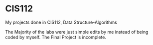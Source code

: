 # CIS112
My projects done in CIS112, Data Structure-Algorithms

The Majority of the labs were just simple edits by me instead of being coded by myself.
The Final Project is incomplete.
